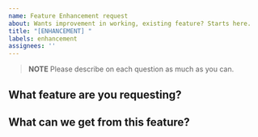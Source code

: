 ```yaml
---
name: Feature Enhancement request
about: Wants improvement in working, existing feature? Starts here.
title: "[ENHANCEMENT] "
labels: enhancement
assignees: ''
---
```


> **NOTE**
> Please describe on each question as much as you can.

## What feature are you requesting?
<!-- Please describe what you want from this feature. Feel free to add media to support your ideas. -->


## What can we get from this feature?
<!-- Please persuade us on what, why, and how this feature will benefits you and everyone else. -->
